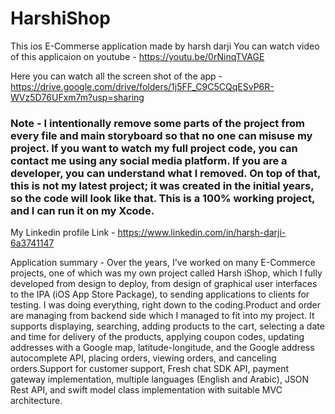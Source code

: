 # HarshiShop
 


This ios E-Commerse application made by harsh darji You can watch video of this applicaion on youtube - https://youtu.be/0rNinqTVAGE

Here you can watch all the screen shot of the app - https://drive.google.com/drive/folders/1j5FF_C9C5CQqESvP6R-WVz5D76UFxm7m?usp=sharing

### Note - I intentionally remove some parts of the project from every file and main storyboard so that no one can misuse my project. If you want to watch my full project code, you can contact me using any social media platform. If you are a developer, you can understand what I removed. On top of that, this is not my latest project; it was created in the initial years, so the code will look like that. This is a 100% working project, and I can run it on my Xcode.
 
My Linkedin profile Link - https://www.linkedin.com/in/harsh-darji-6a3741147

Application summary - Over the years, I've worked on many E-Commerce projects, one of which was my own project called Harsh iShop, which I fully developed from design to deploy, from design of graphical user interfaces to the IPA (iOS App Store Package), to sending applications to clients for testing. I was doing everything, right down to the coding.Product and order are managing from backend side which I managed to fit into my project. It supports displaying, searching, adding products to the cart, selecting a date and time for delivery of the products, applying coupon codes, updating addresses with a Google map, latitude-longitude, and the Google address autocomplete API, placing orders, viewing orders, and canceling orders.Support for customer support, Fresh chat SDK API, payment gateway implementation, multiple languages (English and Arabic), JSON Rest API, and swift model class implementation with suitable MVC architecture.



 


